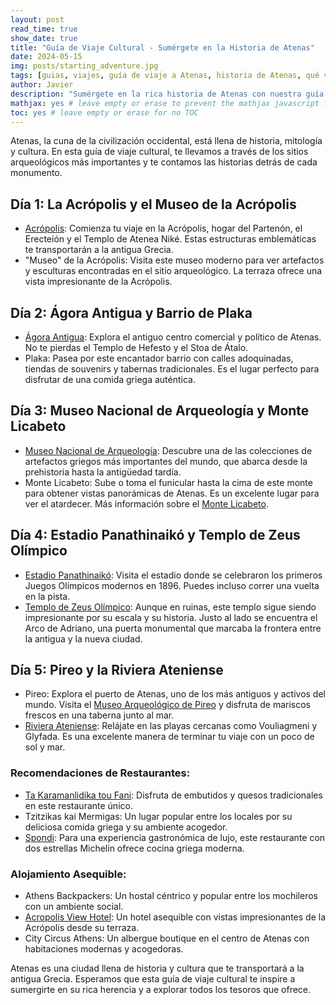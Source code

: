 ```yaml
---
layout: post
read_time: true
show_date: true
title: "Guía de Viaje Cultural - Sumérgete en la Historia de Atenas"
date: 2024-05-15
img: posts/starting_adventure.jpg
tags: [guias, viajes, guía de viaje a Atenas, historia de Atenas, qué ver en Atenas, sitios arqueológicos de Atenas, turismo, cultural en Atenas, life]
author: Javier
description: "Sumérgete en la rica historia de Atenas con nuestra guía de viaje cultural. Descubre los sitios arqueológicos más importantes y las historias detrás de cada monumento."
mathjax: yes # leave empty or erase to prevent the mathjax javascript from loading
toc: yes # leave empty or erase for no TOC
---
```

Atenas, la cuna de la civilización occidental, está llena de historia, mitología y cultura. En esta guía de viaje cultural, te llevamos a través de los sitios arqueológicos más importantes y te contamos las historias detrás de cada monumento.

## Día 1: La Acrópolis y el Museo de la Acrópolis

- [Acrópolis](https://www.grecia.info/es/atenas/que-ver-en-atenas/acropolis/): Comienza tu viaje en la Acrópolis, hogar del Partenón, el Erecteión y el Templo de Atenea Niké. Estas estructuras emblemáticas te transportarán a la antigua Grecia.
- "Museo" de la Acrópolis: Visita este museo moderno para ver artefactos y esculturas encontradas en el sitio arqueológico. La terraza ofrece una vista impresionante de la Acrópolis.

## Día 2: Ágora Antigua y Barrio de Plaka

- [Ágora Antigua](https://www.worldhistory.org/trans/es/1-512/agora/): Explora el antiguo centro comercial y político de Atenas. No te pierdas el Templo de Hefesto y el Stoa de Átalo.
- Plaka: Pasea por este encantador barrio con calles adoquinadas, tiendas de souvenirs y tabernas tradicionales. Es el lugar perfecto para disfrutar de una comida griega auténtica.

## Día 3: Museo Nacional de Arqueología y Monte Licabeto

- [Museo Nacional de Arqueología](https://www.namuseum.gr): Descubre una de las colecciones de artefactos griegos más importantes del mundo, que abarca desde la prehistoria hasta la antigüedad tardía.
- Monte Licabeto: Sube o toma el funicular hasta la cima de este monte para obtener vistas panorámicas de Atenas. Es un excelente lugar para ver el atardecer. Más información sobre el [Monte Licabeto](https://helenizarte.com/grecia-continental/atica/atenas/monte-licabeto/).
 
## Día 4: Estadio Panathinaikó y Templo de Zeus Olímpico

- [Estadio Panathinaikó](https://www.panathenaicstadium.gr): Visita el estadio donde se celebraron los primeros Juegos Olímpicos modernos en 1896. Puedes incluso correr una vuelta en la pista.
- [Templo de Zeus Olímpico]( https://www.atenas.net/templo-zeus-olimpico ): Aunque en ruinas, este templo sigue siendo impresionante por su escala y su historia. Justo al lado se encuentra el Arco de Adriano, una puerta monumental que marcaba la frontera entre la antigua y la nueva ciudad.

## Día 5: Pireo y la Riviera Ateniense

- Pireo: Explora el puerto de Atenas, uno de los más antiguos y activos del mundo. Visita el [Museo Arqueológico de Pireo]( https://voicemap.me/tour/piraeus/lo-mejor-de-el-pireo-una-caminata-a-traves-del-tiempo/sites/el-museo-arqueologico-del-pireo ) y disfruta de mariscos frescos en una taberna junto al mar.
- [Riviera Ateniense]( https://www.getyourguide.es/atenas-l91/atenas-riviera-ateniense-tour-privado-en-furgoneta-t427601/ ): Relájate en las playas cercanas como Vouliagmeni y Glyfada. Es una excelente manera de terminar tu viaje con un poco de sol y mar.

### Recomendaciones de Restaurantes:
- [Ta Karamanlidika tou Fani]( https://www.greekgastronomyguide.gr/es/item/ta-karamanlidika-tou-fani-evripidou-athens/ ): Disfruta de embutidos y quesos tradicionales en este restaurante único.
- Tzitzikas kai Mermigas: Un lugar popular entre los locales por su deliciosa comida griega y su ambiente acogedor.
- [Spondi]( https://spondi.gr/en/ ): Para una experiencia gastronómica de lujo, este restaurante con dos estrellas Michelin ofrece cocina griega moderna.

### Alojamiento Asequible:
- Athens Backpackers: Un hostal céntrico y popular entre los mochileros con un ambiente social.
- [Acropolis View Hotel]( https://www.acropolisviewhotel.gr/es/atenas-hotel-partenon ): Un hotel asequible con vistas impresionantes de la Acrópolis desde su terraza.
- City Circus Athens: Un albergue boutique en el centro de Atenas con habitaciones modernas y acogedoras.

Atenas es una ciudad llena de historia y cultura que te transportará a la antigua Grecia. Esperamos que esta guía de viaje cultural te inspire a sumergirte en su rica herencia y a explorar todos los tesoros que ofrece.
